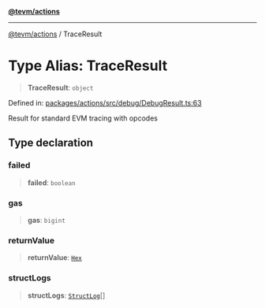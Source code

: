 [**@tevm/actions**](../README.md)

***

[@tevm/actions](../globals.md) / TraceResult

# Type Alias: TraceResult

> **TraceResult**: `object`

Defined in: [packages/actions/src/debug/DebugResult.ts:63](https://github.com/evmts/tevm-monorepo/blob/main/packages/actions/src/debug/DebugResult.ts#L63)

Result for standard EVM tracing with opcodes

## Type declaration

### failed

> **failed**: `boolean`

### gas

> **gas**: `bigint`

### returnValue

> **returnValue**: [`Hex`](Hex.md)

### structLogs

> **structLogs**: [`StructLog`](StructLog.md)[]
